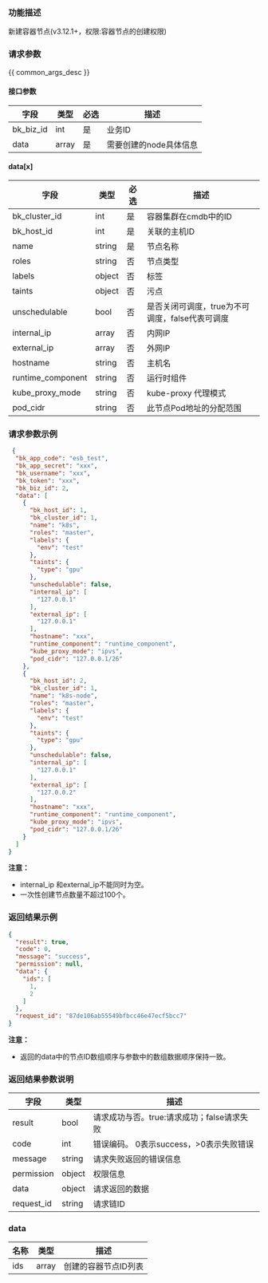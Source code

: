 ### 功能描述

新建容器节点(v3.12.1+，权限:容器节点的创建权限)

### 请求参数

{{ common_args_desc }}

#### 接口参数

| 字段        | 类型    | 必选 | 描述            |
|-----------|-------|----|---------------|
| bk_biz_id | int   | 是  | 业务ID          |
| data      | array | 是  | 需要创建的node具体信息 |

#### data[x]

| 字段                | 类型     | 必选 | 描述                           |
|-------------------|--------|----|------------------------------|
| bk_cluster_id     | int    | 是  | 容器集群在cmdb中的ID                |
| bk_host_id        | int    | 是  | 关联的主机ID                      |
| name              | string | 是  | 节点名称                         |
| roles             | string | 否  | 节点类型                         |
| labels            | object | 否  | 标签                           |
| taints            | object | 否  | 污点                           |
| unschedulable     | bool   | 否  | 是否关闭可调度，true为不可调度，false代表可调度 |
| internal_ip       | array  | 否  | 内网IP                         |
| external_ip       | array  | 否  | 外网IP                         |
| hostname          | string | 否  | 主机名                          |
| runtime_component | string | 否  | 运行时组件                        |
| kube_proxy_mode   | string | 否  | kube-proxy 代理模式              |
| pod_cidr          | string | 否  | 此节点Pod地址的分配范围                |

### 请求参数示例

```json
 {
  "bk_app_code": "esb_test",
  "bk_app_secret": "xxx",
  "bk_username": "xxx",
  "bk_token": "xxx",
  "bk_biz_id": 2,
  "data": [
    {
      "bk_host_id": 1,
      "bk_cluster_id": 1,
      "name": "k8s",
      "roles": "master",
      "labels": {
        "env": "test"
      },
      "taints": {
        "type": "gpu"
      },
      "unschedulable": false,
      "internal_ip": [
        "127.0.0.1"
      ],
      "external_ip": [
        "127.0.0.1"
      ],
      "hostname": "xxx",
      "runtime_component": "runtime_component",
      "kube_proxy_mode": "ipvs",
      "pod_cidr": "127.0.0.1/26"
    },
    {
      "bk_host_id": 2,
      "bk_cluster_id": 1,
      "name": "k8s-node",
      "roles": "master",
      "labels": {
        "env": "test"
      },
      "taints": {
        "type": "gpu"
      },
      "unschedulable": false,
      "internal_ip": [
        "127.0.0.1"
      ],
      "external_ip": [
        "127.0.0.2"
      ],
      "hostname": "xxx",
      "runtime_component": "runtime_component",
      "kube_proxy_mode": "ipvs",
      "pod_cidr": "127.0.0.1/26"
    }
  ]
}
```

**注意：**

- internal_ip 和external_ip不能同时为空。
- 一次性创建节点数量不超过100个。

### 返回结果示例

```json
{
  "result": true,
  "code": 0,
  "message": "success",
  "permission": null,
  "data": {
    "ids": [
      1,
      2
    ]
  },
  "request_id": "87de106ab55549bfbcc46e47ecf5bcc7"
}
```

**注意：**

- 返回的data中的节点ID数组顺序与参数中的数组数据顺序保持一致。

### 返回结果参数说明

| 字段         | 类型     | 描述                         |
|------------|--------|----------------------------|
| result     | bool   | 请求成功与否。true:请求成功；false请求失败 |
| code       | int    | 错误编码。 0表示success，>0表示失败错误  |
| message    | string | 请求失败返回的错误信息                |
| permission | object | 权限信息                       |
| data       | object | 请求返回的数据                    |
| request_id | string | 请求链ID                      |

### data

| 名称  | 类型    | 描述          |
|-----|-------|-------------|
| ids | array | 创建的容器节点ID列表 |
